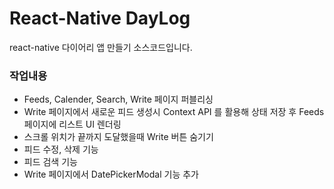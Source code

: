 # React-Native DayLog

react-native 다이어리 앱 만들기 소스코드입니다.

### 작업내용

- Feeds, Calender, Search, Write 페이지 퍼블리싱
- Write 페이지에서 새로운 피드 생성시 Context API 를 활용해 상태 저장 후 Feeds 페이지에 리스트 UI 렌더링
- 스크롤 위치가 끝까지 도달했을때 Write 버튼 숨기기
- 피드 수정, 삭제 기능
- 피드 검색 기능
- Write 페이지에서 DatePickerModal 기능 추가
